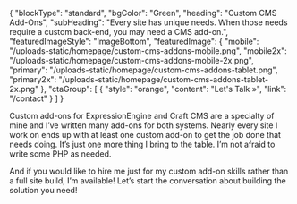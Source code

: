 {
    "blockType": "standard",
    "bgColor": "Green",
    "heading": "Custom CMS Add-Ons",
    "subHeading": "Every site has unique needs. When those needs require a custom back-end, you may need a CMS add-on.",
    "featuredImageStyle": "ImageBottom",
    "featuredImage": {
        "mobile": "/uploads-static/homepage/custom-cms-addons-mobile.png",
        "mobile2x": "/uploads-static/homepage/custom-cms-addons-mobile-2x.png",
        "primary": "/uploads-static/homepage/custom-cms-addons-tablet.png",
        "primary2x": "/uploads-static/homepage/custom-cms-addons-tablet-2x.png"
    },
    "ctaGroup": [
        {
            "style": "orange",
            "content": "Let's Talk &raquo;",
            "link": "/contact"
        }
    ]
}

Custom add-ons for ExpressionEngine and Craft CMS are a specialty of mine and I’ve written many add-ons for both systems. Nearly every site I work on ends up with at least one custom add-on to get the job done that needs doing. It’s just one more thing I bring to the table. I’m not afraid to write some PHP as needed.

And if you would like to hire me just for my custom add-on skills rather than a full site build, I’m available! Let’s start the conversation about building the solution you need!
